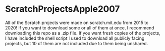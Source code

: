 # ScratchProjectsApple2007
All of the Scratch projects were made on scratch.mit.edu from 2015 to 2020! If you want to download some or all of them at once, I recommend downloading this repo as a .zip file. If you want fresh copies of the projects, I have included the shell script I used to download all publicly facing projects, but 10 of them are not included due to them being unshared.
